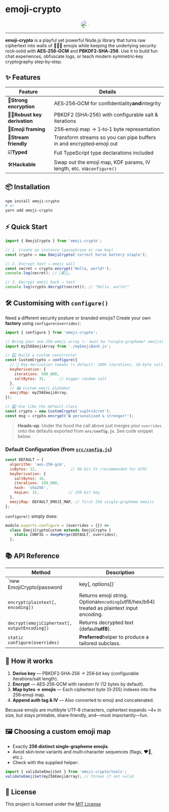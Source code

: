 # emoji‑crypto

<div align="center" >
  <img src="https://res.cloudinary.com/diyncva2v/image/upload/v1753081544/ygulghdwsx0zxooo1liv.png" target="_blank" alt="Ezhire App" style="max-width: 20%; height: 25px; border-radius: 15px;" />
</div>

---

**emoji‑crypto** is a playful yet powerful Node.js library that turns raw ciphertext into walls of 📙😃🔑 emojis while keeping the underlying security rock‑solid with **AES‑256‑GCM** and **PBKDF2‑SHA‑256**. Use it to build fun chat experiences, obfuscate logs, or teach modern symmetric‑key cryptography step‑by‑step.

## ✨ Features


| Feature                             | Details                                                               |
| ----------------------------------- | --------------------------------------------------------------------- |
| 🔐**Strong encryption**             | AES‑256‑GCM for confidentiality**and**integrity                     |
| 🏋️‍♀️**Robust key derivation** | PBKDF2 (SHA‑256) with configurable salt & iterations                 |
| 🧩**Emoji framing**                 | 256‑emoji map → 1‑to‑1 byte representation                        |
| 🚀**Stream friendly**               | Transform streams so you can pipe buffers in and encrypted‑emoji out |
| ☑️**Typed**                       | Full TypeScript type declarations included                            |
| 🛠**Hackable**                      | Swap out the emoji map, KDF params, IV length, etc. via`configure()`  |

## 📦 Installation

```bash
npm install emoji-crypto
# or
yarn add emoji-crypto
```

## ⚡ Quick Start

```js
import { EmojiCrypto } from 'emoji-crypto';

// 1. Create an instance (passphrase or raw key)
const crypto = new EmojiCrypto('correct horse battery staple');

// 2. Encrypt text → emoji wall
const secret = crypto.encrypt('Hello, world!');
console.log(secret); // 🥳🔒🤖🌟…

// 3. Decrypt emoji back → text
console.log(crypto.decrypt(secret)); // "Hello, world!"
```

## 🛠 Customising with `configure()`

Need a different security posture or branded emojis? Create your own **factory** using `configure(overrides)`:

```js
import { configure } from 'emoji-crypto';

// Bring your own 256‑emoji array (✅ must be *single‑grapheme* emojis)
import my256EmojiArray from './myEmojiBank.js';

// 1️⃣ Build a custom constructor
const CustomCrypto = configure({
  // 🔑 Key‑derivation tweaks (⬆️ default: 100k iterations, 16‑byte salt)
  keyDerivation: {
    iterations: 500_000,
    saltBytes: 32,      // bigger random salt
  },
  // 🖼 Custom emoji alphabet
  emojiMap: my256EmojiArray,
});

// 2️⃣ Use like the default class
const crypto = new CustomCrypto('sup3rs3cret');
const msg = crypto.encrypt('🔒 personalised & stronger!');
```

> **Heads‑up**: Under the hood the call above just merges your `overrides` onto the defaults exported from **`src/config.js`**. See code snippet below.

### Default Configuration (from [`src/config.js`](https://chatgpt.com/c/src/config.js))

```js
const DEFAULT = {
  algorithm: 'aes-256-gcm',
  ivBytes: 12,               // 96‑bit IV (recommended for GCM)
  keyDerivation: {
    saltBytes: 16,
    iterations: 100_000,
    hash: 'sha256',
    keyLen: 32,             // 256‑bit key
  },
  emojiMap: DEFAULT_EMOJI_MAP, // first 256 single‑grapheme emojis
};
```

`configure()` simply does:

```js
module.exports.configure = (overrides = {}) =>
  class EmojiCryptoCustom extends EmojiCrypto {
    static CONFIG = deepMerge(DEFAULT, overrides);
  };
```

## 📚 API Reference


| Method                                       | Description                                                                                 |
| -------------------------------------------- | ------------------------------------------------------------------------------------------- |
| \`new EmojiCrypto(password                   | key[, options])\`                                                                           |
| `encrypt(plaintext[, encoding])`             | Returns emoji string. Optional`encoding`(utf8/hex/b64) treated as plaintext input encoding. |
| `decrypt(emojiCiphertext[, outputEncoding])` | Returns decrypted text (default**utf8**).                                                   |
| `static configure(overrides)`                | **Preferred**helper to produce a tailored subclass.                                         |

## 🔬 How it works

1. **Derive key** — PBKDF2‑SHA‑256 → 256‑bit key (configurable iterations/salt length).
2. **Encrypt** — AES‑256‑GCM with random IV (12 bytes by default).
3. **Map bytes → emojis** — Each ciphertext byte (0‑255) indexes into the 256‑emoji map.
4. **Append auth tag & IV** — Also converted to emoji and concatenated.

Because emojis are multibyte UTF‑8 characters, ciphertext expands \~4× in size, but stays printable, share‑friendly, and—most importantly—fun.

## 🖼 Choosing a custom emoji map

* Exactly **256 distinct single‑grapheme emojis**.
* Avoid skin‑tone variants and multi‑character sequences (flags, ❤️‍🔥, etc.).
* Check with the supplied helper:

```js
import { validateEmojiSet } from 'emoji-crypto/tools';
validateEmojiSet(my256EmojiArray); // throws if not valid
```

## 📝 License

This project is licensed under the [MIT License](https://github.com/ashish13377/Intellido?tab=MIT-1-ov-file)
